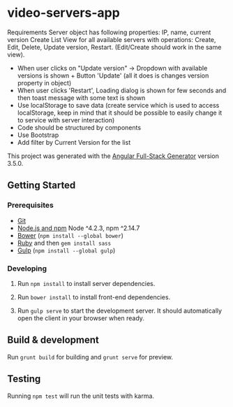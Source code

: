 # video-servers-app

Requirements
Server object has following properties: IP, name, current version
Create List View for all available servers with operations: Create, Edit, Delete, Update version, Restart. (Edit/Create should work in the same view).
- When user clicks on "Update version" -> Dropdown with available versions is shown + Button 'Update' (all it does is changes version property in object)
- When user clicks 'Restart', Loading dialog is shown for few seconds and then toast message with some text is shown
- Use localStorage to save data (create service which is used to access localStorage, keep in mind that it should be possible to easily change it to service with server interaction)
- Code should be structured by components
- Use Bootstrap
- Add filter by Current Version for the list

This project was generated with the [Angular Full-Stack Generator](https://github.com/DaftMonk/generator-angular-fullstack) version 3.5.0.

## Getting Started

### Prerequisites

- [Git](https://git-scm.com/)
- [Node.js and npm](nodejs.org) Node ^4.2.3, npm ^2.14.7
- [Bower](bower.io) (`npm install --global bower`)
- [Ruby](https://www.ruby-lang.org) and then `gem install sass`
- [Gulp](http://gulpjs.com/) (`npm install --global gulp`)

### Developing

1. Run `npm install` to install server dependencies.

2. Run `bower install` to install front-end dependencies.

3. Run `gulp serve` to start the development server. It should automatically open the client in your browser when ready.

## Build & development

Run `grunt build` for building and `grunt serve` for preview.

## Testing

Running `npm test` will run the unit tests with karma.
